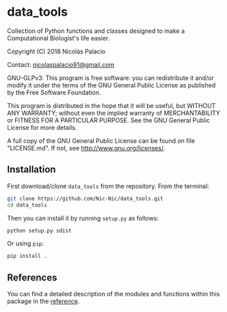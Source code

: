 # data_tools

Collection of Python functions and classes designed to make a
Computational Biologist's life easier.


Copyright (C) 2018 Nicolàs Palacio

Contact: [nicolaspalacio91@gmail.com](mailto:nicolaspalacio91@gmail.com)

GNU-GLPv3:
This program is free software: you can redistribute it and/or modify it
under the terms of the GNU General Public License as published by the
Free Software Foundation.

This program is distributed in the hope that it will be useful, but
WITHOUT ANY WARRANTY; without even the implied warranty of
MERCHANTABILITY or FITNESS FOR A PARTICULAR PURPOSE. See the GNU General
Public License for more details.

A full copy of the GNU General Public License can be found on file
"LICENSE.md". If not, see <http://www.gnu.org/licenses/>.

## Installation

First download/clone `data_tools` from the repository. From the
terminal:

```bash
git clone https://github.com/Nic-Nic/data_tools.git
cd data_tools
```

Then you can install it by running `setup.py` as follows:

```bash
python setup.py sdist
```

Or using `pip`:

```bash
pip install .
```

## References

You can find a detailed description of the modules and functions within
this package in the [reference](/docs/build/latex/data_tools.pdf).
